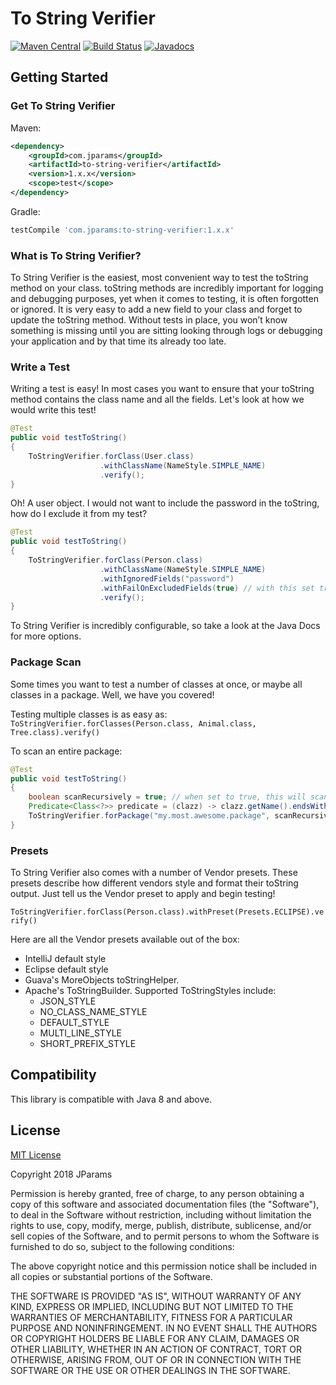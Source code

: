 # To String Verifier

[![Maven Central](https://maven-badges.herokuapp.com/maven-central/com.jparams/to-string-verifier/badge.svg)](https://search.maven.org/search?q=g:com.jparams%20AND%20a:to-string-verifier) [![Build Status](https://travis-ci.org/jparams/to-string-verifier.svg?branch=master)](https://travis-ci.org/jparams/to-string-verifier) [![Javadocs](http://www.javadoc.io/badge/com.jparams/to-string-verifier.svg)](http://www.javadoc.io/doc/com.jparams/to-string-verifier)

## Getting Started

### Get To String Verifier

Maven:
```xml
<dependency>
    <groupId>com.jparams</groupId>
    <artifactId>to-string-verifier</artifactId>
    <version>1.x.x</version>
    <scope>test</scope>
</dependency>
```

Gradle:
```groovy
testCompile 'com.jparams:to-string-verifier:1.x.x'
```

### What is To String Verifier?
To String Verifier is the easiest, most convenient way to test the toString method on your class. toString methods are incredibly important for logging and debugging purposes, yet when it comes to testing, it is often forgotten or ignored. It is very easy to add a new field to your class and forget to update the toString method. Without tests in place, you won’t know something is missing until you are sitting looking through logs or debugging your application and by that time its already too late.

### Write a Test
Writing a test is easy! In most cases you want to ensure that your toString method contains the class name and all the fields. Let's look at how we would write this test!

```java
@Test
public void testToString()
{
    ToStringVerifier.forClass(User.class)
                    .withClassName(NameStyle.SIMPLE_NAME)
                    .verify();
}
```

Oh! A user object. I would not want to include the password in the toString, how do I exclude it from my test? 

```java
@Test
public void testToString()
{
    ToStringVerifier.forClass(Person.class)
                    .withClassName(NameStyle.SIMPLE_NAME)
                    .withIgnoredFields("password")
                    .withFailOnExcludedFields(true) // with this set true, if a developer accidently adds the password to the toString(), the unit test will fail
                    .verify();
}
```

To String Verifier is incredibly configurable, so take a look at the Java Docs for more options.

### Package Scan
Some times you want to test a number of classes at once, or maybe all classes in a package. Well, we have you covered!

Testing multiple classes is as easy as: `ToStringVerifier.forClasses(Person.class, Animal.class, Tree.class).verify()`

To scan an entire package:

```java
@Test
public void testToString()
{
    boolean scanRecursively = true; // when set to true, this will scan the given package and all subpackages.
    Predicate<Class<?>> predicate = (clazz) -> clazz.getName().endsWith("Model"); // optional parameter
    ToStringVerifier.forPackage("my.most.awesome.package", scanRecursively, predicate).verify();
}
```

### Presets
To String Verifier also comes with a number of Vendor presets. These presets describe how different vendors style and format their toString output. Just tell us the Vendor preset to apply and begin testing!

`ToStringVerifier.forClass(Person.class).withPreset(Presets.ECLIPSE).verify()`

Here are all the Vendor presets available out of the box:
- IntelliJ default style
- Eclipse default style
- Guava's MoreObjects toStringHelper.
- Apache's ToStringBuilder. Supported ToStringStyles include:
  * JSON_STYLE
  * NO_CLASS_NAME_STYLE
  * DEFAULT_STYLE
  * MULTI_LINE_STYLE
  * SHORT_PREFIX_STYLE

## Compatibility
This library is compatible with Java 8 and above.

## License
[MIT License](http://www.opensource.org/licenses/mit-license.php)

Copyright 2018 JParams

Permission is hereby granted, free of charge, to any person obtaining a copy of this software and associated documentation files (the "Software"), to deal in the Software without restriction, including without limitation the rights to use, copy, modify, merge, publish, distribute, sublicense, and/or sell copies of the Software, and to permit persons to whom the Software is furnished to do so, subject to the following conditions:

The above copyright notice and this permission notice shall be included in all copies or substantial portions of the Software.

THE SOFTWARE IS PROVIDED "AS IS", WITHOUT WARRANTY OF ANY KIND, EXPRESS OR IMPLIED, INCLUDING BUT NOT LIMITED TO THE WARRANTIES OF MERCHANTABILITY, FITNESS FOR A PARTICULAR PURPOSE AND NONINFRINGEMENT. IN NO EVENT SHALL THE AUTHORS OR COPYRIGHT HOLDERS BE LIABLE FOR ANY CLAIM, DAMAGES OR OTHER LIABILITY, WHETHER IN AN ACTION OF CONTRACT, TORT OR OTHERWISE, ARISING FROM, OUT OF OR IN CONNECTION WITH THE SOFTWARE OR THE USE OR OTHER DEALINGS IN THE SOFTWARE.
